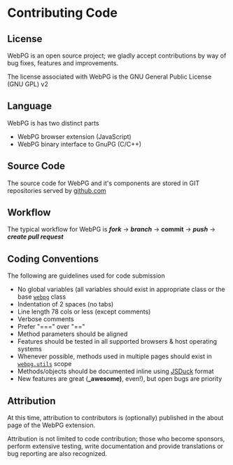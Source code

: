# Contributing Code

## License
WebPG is an open source project; we gladly accept contributions by way of bug fixes, features and improvements.

The license associated with WebPG is the GNU General Public License (GNU GPL) v2

## Language
WebPG is has two distinct parts

* WebPG browser extension (JavaScript)
* WebPG binary interface to GnuPG (C/C++)

## Source Code
The source code for WebPG and it's components are stored in GIT repositories served by [github.com](https://github.com/webpg)

## Workflow
The typical workflow for WebPG is **_fork_** -> **_branch_** -> **commit** -> **_push_** -> **_create pull request_**

## Coding Conventions
The following are guidelines used for code submission

* No global variables (all variables should exist in appropriate class or the base [`webpg`](#!/api/webpg) class
* Indentation of 2 spaces (no tabs)
* Line length 78 cols or less (except comments)
* Verbose comments
* Prefer "===" over "=="
* Method parameters should be aligned
* Features should be tested in all supported browsers & host operating systems
* Whenever possible, methods used in multiple pages should exist in [`webpg.utils`](#!/api/webpg.utils) scope
* Methods/objects should be documented inline using [JSDuck](https://github.com/senchalabs/jsduck/wiki#wiki-syntax) format
* New features are great (**_awesome)**, even!), but open bugs are priority

## Attribution
At this time, attribution to contributors is (optionally) published in the about page of the WebPG extension.

Attribution is not limited to code contribution; those who become sponsors, perform extensive testing, write documentation and provide translations or bug reporting are also recognized.
